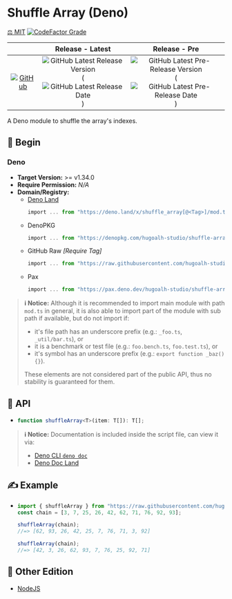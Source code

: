 # Shuffle Array (Deno)

[⚖️ MIT](./LICENSE.md)
[![CodeFactor Grade](https://img.shields.io/codefactor/grade/github/hugoalh-studio/shuffle-array-deno?label=Grade&logo=codefactor&logoColor=ffffff&style=flat-square "CodeFactor Grade")](https://www.codefactor.io/repository/github/hugoalh-studio/shuffle-array-deno)

|  | **Release - Latest** | **Release - Pre** |
|:-:|:-:|:-:|
| [![GitHub](https://img.shields.io/badge/GitHub-181717?logo=github&logoColor=ffffff&style=flat-square "GitHub")](https://github.com/hugoalh-studio/shuffle-array-deno) | ![GitHub Latest Release Version](https://img.shields.io/github/release/hugoalh-studio/shuffle-array-deno?sort=semver&label=&style=flat-square "GitHub Latest Release Version") (![GitHub Latest Release Date](https://img.shields.io/github/release-date/hugoalh-studio/shuffle-array-deno?label=&style=flat-square "GitHub Latest Release Date")) | ![GitHub Latest Pre-Release Version](https://img.shields.io/github/release/hugoalh-studio/shuffle-array-deno?include_prereleases&sort=semver&label=&style=flat-square "GitHub Latest Pre-Release Version") (![GitHub Latest Pre-Release Date](https://img.shields.io/github/release-date-pre/hugoalh-studio/shuffle-array-deno?label=&style=flat-square "GitHub Latest Pre-Release Date")) |

A Deno module to shuffle the array's indexes.

## 🔰 Begin

### Deno

- **Target Version:** >= v1.34.0
- **Require Permission:** *N/A*
- **Domain/Registry:**
  - [Deno Land](https://deno.land/x/shuffle_array)
    ```ts
    import ... from "https://deno.land/x/shuffle_array[@<Tag>]/mod.ts";
    ```
  - DenoPKG
    ```ts
    import ... from "https://denopkg.com/hugoalh-studio/shuffle-array-deno[@<Tag>]/mod.ts";
    ```
  - GitHub Raw *\[Require Tag\]*
    ```ts
    import ... from "https://raw.githubusercontent.com/hugoalh-studio/shuffle-array-deno/<Tag>/mod.ts";
    ```
  - Pax
    ```ts
    import ... from "https://pax.deno.dev/hugoalh-studio/shuffle-array-deno[@<Tag>]/mod.ts";
    ```

> **ℹ️ Notice:** Although it is recommended to import main module with path `mod.ts` in general, it is also able to import part of the module with sub path if available, but do not import if:
>
> - it's file path has an underscore prefix (e.g.: `_foo.ts`, `_util/bar.ts`), or
> - it is a benchmark or test file (e.g.: `foo.bench.ts`, `foo.test.ts`), or
> - it's symbol has an underscore prefix (e.g.: `export function _baz() {}`).
>
> These elements are not considered part of the public API, thus no stability is guaranteed for them.

## 🧩 API

- ```ts
  function shuffleArray<T>(item: T[]): T[];
  ```

> **ℹ️ Notice:** Documentation is included inside the script file, can view it via:
>
> - [Deno CLI `deno doc`](https://deno.land/manual/tools/documentation_generator)
> - [Deno Doc Land](https://doc.deno.land)

## ✍️ Example

- ```ts
  import { shuffleArray } from "https://raw.githubusercontent.com/hugoalh-studio/shuffle-array-deno/main/mod.ts";
  const chain = [3, 7, 25, 26, 42, 62, 71, 76, 92, 93];

  shuffleArray(chain);
  //=> [62, 93, 26, 42, 25, 7, 76, 71, 3, 92]

  shuffleArray(chain);
  //=> [42, 3, 26, 62, 93, 7, 76, 25, 92, 71]
  ```

## 🔗 Other Edition

- [NodeJS](https://github.com/hugoalh-studio/shuffle-array-nodejs)
